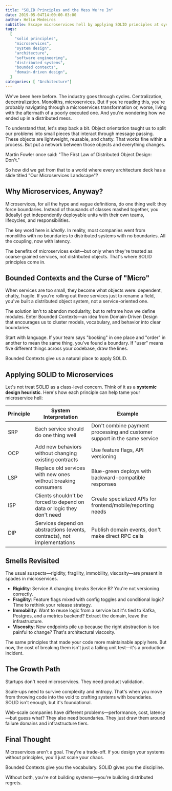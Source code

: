 ```yaml
---
title: "SOLID Principles and the Mess We're In"
date: 2019-05-04T14:00:00-03:00
author: Helio Medeiros
subtitle: Escape microservices hell by applying SOLID principles at system level—transforming distributed chaos into bounded contexts with clear responsibilities and sustainable architecture
tags:
  [
    "solid principles",
    "microservices",
    "system design",
    "architecture",
    "software engineering",
    "distributed systems",
    "bounded contexts",
    "domain-driven design",
  ]
categories: [ "Architecture"]
---
```


We've been here before. The industry goes through cycles. Centralization, decentralization. Monoliths, microservices. But if you're reading this, you're probably navigating through a microservices transformation or, worse, living with the aftermath of a poorly executed one. And you're wondering how we ended up in a distributed mess.

To understand that, let's step back a bit. Object orientation taught us to split our problems into small pieces that interact through message passing. These objects are lightweight, reusable, and chatty. That works fine within a process. But put a network between those objects and everything changes.

Martin Fowler once said: "The First Law of Distributed Object Design: Don't."

So how did we get from that to a world where every architecture deck has a slide titled "Our Microservices Landscape"?

## Why Microservices, Anyway?

Microservices, for all the hype and vague definitions, do one thing well: they force boundaries. Instead of thousands of classes mashed together, you (ideally) get independently deployable units with their own teams, lifecycles, and responsibilities.

The key word here is _ideally_. In reality, most companies went from monoliths with no boundaries to distributed systems with no boundaries. All the coupling, now with latency.

The benefits of microservices exist—but only when they're treated as coarse-grained services, not distributed objects. That's where SOLID principles come in.

## Bounded Contexts and the Curse of "Micro"

When services are too small, they become what objects were: dependent, chatty, fragile. If you're rolling out three services just to rename a field, you've built a distributed object system, not a service-oriented one.

The solution isn't to abandon modularity, but to reframe how we define modules. Enter Bounded Contexts—an idea from Domain-Driven Design that encourages us to cluster models, vocabulary, and behavior into clear boundaries.

Start with language. If your team says "booking" in one place and "order" in another to mean the same thing, you've found a boundary. If "user" means five different things across your codebase, draw the lines.

Bounded Contexts give us a natural place to apply SOLID.

## Applying SOLID to Microservices

Let's not treat SOLID as a class-level concern. Think of it as a **systemic design heuristic**. Here's how each principle can help tame your microservice hell:

| Principle | System Interpretation                                                    | Example                                                                   |
| --------- | ------------------------------------------------------------------------ | ------------------------------------------------------------------------- |
| SRP       | Each service should do one thing well                                    | Don't combine payment processing and customer support in the same service |
| OCP       | Add new behaviors without changing existing contracts                    | Use feature flags, API versioning                                         |
| LSP       | Replace old services with new ones without breaking consumers            | Blue-green deploys with backward-compatible responses                     |
| ISP       | Clients shouldn't be forced to depend on data or logic they don't need   | Create specialized APIs for frontend/mobile/reporting needs               |
| DIP       | Services depend on abstractions (events, contracts), not implementations | Publish domain events, don't make direct RPC calls                        |

## Smells Revisited

The usual suspects—rigidity, fragility, immobility, viscosity—are present in spades in microservices.

- **Rigidity**: Service A changing breaks Service B? You're not versioning correctly.
- **Fragility**: Feature flags mixed with config toggles and conditional logic? Time to rethink your release strategy.
- **Immobility**: Want to reuse logic from a service but it's tied to Kafka, Postgres, and a metrics backend? Extract the domain, leave the infrastructure.
- **Viscosity**: New endpoints pile up because the right abstraction is too painful to change? That's architectural viscosity.

The same principles that made your code more maintainable apply here. But now, the cost of breaking them isn't just a failing unit test—it's a production incident.

## The Growth Path

Startups don't need microservices. They need product validation.

Scale-ups need to survive complexity and entropy. That's when you move from throwing code into the void to crafting systems with boundaries. SOLID isn't enough, but it's foundational.

Web-scale companies have different problems—performance, cost, latency—but guess what? They also need boundaries. They just draw them around failure domains and infrastructure tiers.

## Final Thought

Microservices aren't a goal. They're a trade-off. If you design your systems without principles, you'll just scale your chaos.

Bounded Contexts give you the vocabulary. SOLID gives you the discipline.

Without both, you're not building systems—you're building distributed regrets.
